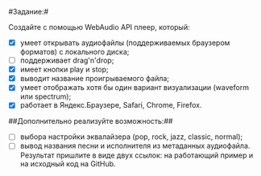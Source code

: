 #Задание:#

Создайте с помощью WebAudio API плеер, который:

- [x] умеет открывать аудиофайлы (поддерживаемых браузером форматов) с локального диска;
- [ ] поддерживает drag'n'drop;
- [x] имеет кнопки play и stop;
- [x] выводит название проигрываемого файла;
- [x] умеет отображать хотя бы один вариант визуализации (waveform или spectrum);
- [x] работает в Яндекс.Браузере, Safari, Chrome, Firefox.

##Дополнительно реализуйте возможность:##

- [ ] выбора настройки эквалайзера (pop, rock, jazz, classic, normal);
- [ ] вывод названия песни и исполнителя из метаданных аудиофайла. Результат пришлите в виде двух ссылок: на работающий пример и на исходный код на GitHub.
